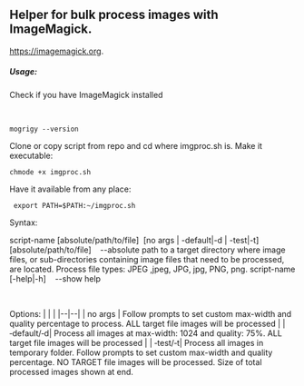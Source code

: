 ## Helper for bulk process images with ImageMagick.

https://imagemagick.org.

##### Usage:

Check if you have ImageMagick installed

</br>

```
mogrigy --version
```

Clone or copy script from repo and cd where imgproc.sh is.
Make it executable:

```
chmode +x imgproc.sh
```

Have it available from any place:

```
 export PATH=$PATH:~/imgproc.sh
```

Syntax:

script-name [absolute/path/to/file]&nbsp;&nbsp;[no args | -default|-d | -test|-t]
</br>
[absolute/path/to/file] &nbsp;&nbsp; --absolute path to a target directory where image files, or sub-directories containing image files that need to be processed, are located. Process file types: JPEG ,jpeg, JPG, jpg, PNG, png.
script-name [-help|-h] &nbsp;&nbsp; --show help

</br>

Options:
| | |
|--|--|
| no args | Follow prompts to set custom max-width and quality percentage to process. ALL target file images will be processed |
|‑default/‑d| Process all images at max-width: 1024 and quality: 75%. ALL target file images will be processed |
| ‑test/‑t| Process all images in temporary folder. Follow prompts to set custom max-width and quality percentage. NO TARGET file images will be processed. Size of total processed images shown at end.
